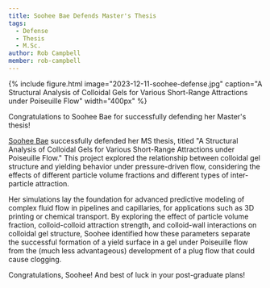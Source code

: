```yaml
---
title: Soohee Bae Defends Master's Thesis
tags: 
  - Defense
  - Thesis
  - M.Sc.
author: Rob Campbell
member: rob-campbell
---
```


{% include figure.html
  image="2023-12-11-soohee-defense.jpg"
  caption="A Structural Analysis of Colloidal Gels for Various Short-Range Attractions under Poiseuille Flow"
  width="400px"
%}

Congratulations to Soohee Bae for successfully defending her Master's thesis!

[Soohee Bae](https://rheoinformatic.com/members/soohee-bae) successfully defended her MS thesis, titled "A Structural Analysis of Colloidal Gels for Various Short-Range Attractions under Poiseuille Flow." This project explored the relationship between colloidal gel structure and yielding behavior under pressure-driven flow, considering the effects of different particle volume fractions and different types of inter-particle attraction.

Her simulations lay the foundation for advanced predictive modeling of complex fluid flow in pipelines and capillaries, for applications such as 3D printing or chemical transport. By exploring the effect of particle volume fraction, colloid-colloid attraction strength, and colloid-wall interactions on colloidal gel structure, Soohee identified how these parameters separate the successful formation of a yield surface in a gel under Poiseuille flow from the (much less advantageous) development of a plug flow that could cause clogging.

Congratulations, Soohee! And best of luck in your post-graduate plans!